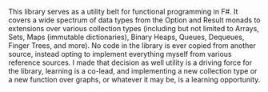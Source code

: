 This library serves as a utility belt for functional programming in F#.
It covers a wide spectrum of data types from the Option and Result monads to extensions over various collection types (including but not limited to Arrays, Sets, Maps (immutable dictionaries), Binary Heaps, Queues, Dequeues, Finger Trees, and more).
No code in the library is ever copied from another source, instead opting to implement everything myself from various reference sources.
I made that decision as well utility is a driving force for the library, learning is a co-lead, and implementing a new collection type or a new function over graphs, or whatever it may be, is a learning opportunity.